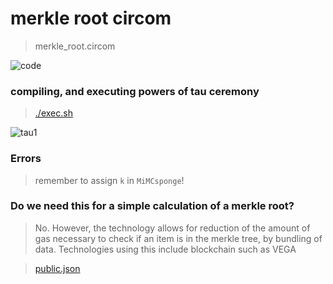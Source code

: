 # merkle root circom

> merkle_root.circom

![code](https://github.com/alienflip/zku/blob/main/week_1/circom-dir/Screenshot%20(29).png)

### compiling, and executing powers of tau ceremony

> [./exec.sh](https://github.com/alienflip/zku/blob/main/week_1/circom-dir/exec.sh)

![tau1](https://github.com/alienflip/zku/blob/main/week_1/circom-dir/Screenshot%20(34).png)

### Errors

> remember to assign `k` in `MiMCsponge`!

### Do we need this for a simple calculation of a merkle root?

> No. However, the technology allows for reduction of the amount of gas necessary to check if an item is in the merkle tree, by bundling of data. Technologies using this include blockchain such as VEGA

> [public.json](https://github.com/alienflip/zku/blob/main/week_1/circom-dir/public.json)
